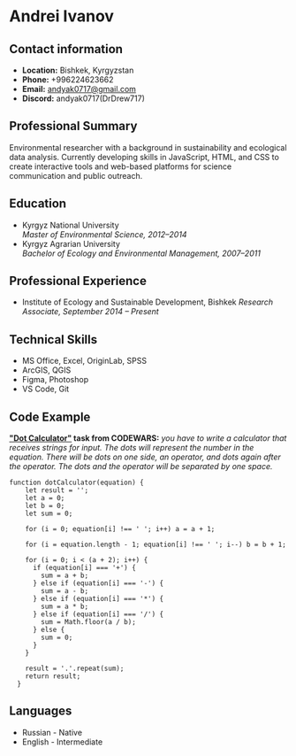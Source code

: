 # Andrei Ivanov

## Contact information
* **Location:** Bishkek, Kyrgyzstan
* **Phone:** +996224623662
* **Email:** andyak0717@gmail.com
* **Discord:** andyak0717(DrDrew717)

## Professional Summary
Environmental researcher with a background in sustainability and ecological data analysis. Currently developing skills in JavaScript, HTML, and CSS to create interactive tools and web-based platforms for science communication and public outreach.

## Education
* Kyrgyz National University<br>
*Master of Environmental Science, 2012–2014*<br>
* Kyrgyz Agrarian University<br>
*Bachelor of Ecology and Environmental Management, 2007–2011*<br>

## Professional Experience
* Institute of Ecology and Sustainable Development, Bishkek
*Research Associate, September 2014 – Present*

## Technical Skills
* MS Office, Excel, OriginLab, SPSS
* ArcGIS, QGIS
* Figma, Photoshop
* VS Code, Git

## Code Example
**["Dot Calculator"](https://www.codewars.com/kata/6071ef9cbe6ec400228d9531) task from CODEWARS:** *you have to write a calculator that receives strings for input. The dots will represent the number in the equation. There will be dots on one side, an operator, and dots again after the operator. The dots and the operator will be separated by one space.*

```
function dotCalculator(equation) {
    let result = '';
    let a = 0;
    let b = 0;
    let sum = 0;

    for (i = 0; equation[i] !== ' '; i++) a = a + 1;
  
    for (i = equation.length - 1; equation[i] !== ' '; i--) b = b + 1;

    for (i = 0; i < (a + 2); i++) {
      if (equation[i] === '+') {
        sum = a + b;
      } else if (equation[i] === '-') {
        sum = a - b;
      } else if (equation[i] === '*') {
        sum = a * b;
      } else if (equation[i] === '/') {
        sum = Math.floor(a / b);
      } else {
        sum = 0;
      }
    }

    result = '.'.repeat(sum);   
    return result;
  }
```

## Languages
* Russian - Native
* English - Intermediate

